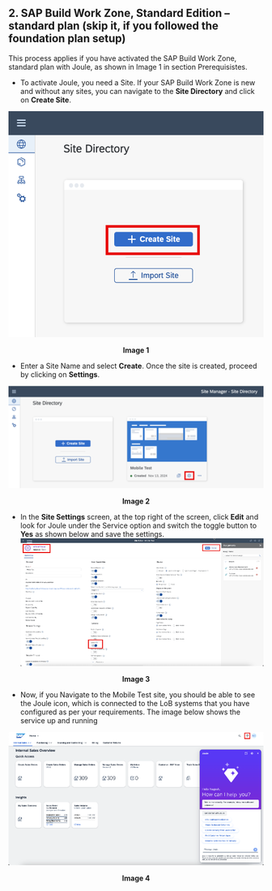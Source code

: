 ## 2. SAP Build Work Zone, Standard Edition – standard plan (skip it, if you followed the foundation plan setup) 

This process applies if you have activated the SAP Build Work Zone, standard plan with Joule, as shown in Image 1 in section Prerequisistes.  


- To activate Joule, you need a Site. If your SAP Build Work Zone is new and without any sites, you can navigate to the **Site Directory** and click on **Create Site**. 

![Site directory](images/12.png)
**<p align="center"> Image 1 </p>**

- Enter a Site Name and select **Create**. Once the site is created, proceed by clicking on **Settings**.

![Site directory](images/13.png)
**<p align="center"> Image 2 </p>**

- In the **Site Settings** screen, at the top right of the screen, click **Edit** and look for Joule under the Service option and switch the toggle button to **Yes** as shown below and save the settings.
![Inlcude systems](images/21.png)

**<p align="center"> <b>Image 3</b> </p>**


- Now, if you Navigate to the Mobile Test site, you should be able to see the Joule icon, which is connected to the LoB systems that you have configured as per your requirements. The image below shows the service up and running

![Inlcude systems](images/22.png)

**<p align="center"> <b>Image 4</b> </p>**